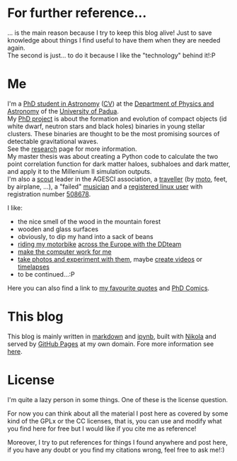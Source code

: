 <!-- 
.. link: 
.. description: 
.. tags: personal
.. date: 2013/08/14 16:59:33
.. title: About
.. slug: about
-->

# For further reference...

... is the main reason because I try to keep this blog alive! Just to save knowledge about things I find useful to have them when they are needed again.    
The second is just... to do it because I like the "technology" behind it!:P


# Me

I'm a [PhD student in Astronomy](http://www.dfa.unipd.it/index.php?id=1051) ([CV](curriculum-vitae.html))
at the [Department of Physics and Astronomy](http://www.dfa.unipd.it/) of the [University of Padua](http://www.unipd.it/).    
My [PhD project](research.html) is about the formation and evolution of compact objects 
(id white dwarf, neutron stars and black holes) binaries in young stellar clusters. 
These binaries are thought to be the most promising sources of detectable gravitational waves.    
See the [research](research.html) page for more information.    
My master thesis was about creating a Python code to calculate the two point correlation 
function for dark matter haloes, subhaloes and dark matter, and apply it to the Millenium II simulation outputs.    
I'm also a [scout](scout.html) leader in the AGESCI association, a [traveller](travels.html)
(by [moto](moto.html), feet, by airplane, ...), a "failed" [musician](music.html)
 and a [registered linux user](https://linuxcounter.net) 
with registration number [508678](http://linuxcounter.net/user/508678.html).

I like:

* the nice smell of the wood in the mountain forest
* wooden and glass surfaces
* obviously, to dip my hand into a sack of beans
* [riding my motorbike](moto.html) [across the Europe with the DDteam](travels.html)
* [make the computer work for me](programming-links.html)
* [take photos and experiment with them](photos.html), maybe [create videos](videos.html) or [timelapses](timelapses.html)
* to be continued...:P

Here you can also find a link to [my favourite quotes](my-favourite-quotes.html) and [PhD Comics](my-favourite-phd-comics.html).

# This blog

This blog is mainly written in [markdown](http://daringfireball.net/projects/markdown/) 
and [ipynb](http://ipython.org/notebook.html), built with [Nikola](http://nikola.ralsina.com.ar/)
 and served by [GitHub Pages](http://pages.github.com/) at my own domain. 
 Fore more information see [here](../posts/blogging-with-nikola-ipython-github.html).

# License

I'm quite a lazy person in some things. One of these is the license question.

For now you can think about all the material I post here as covered by some kind 
of the GPLx or the CC licenses, that is, you can use and modify what you find here 
for free but I would like if you cite me as reference!

Moreover, I try to put references for things I found anywhere and post here, 
if you have any doubt or you find my citations wrong, feel free to ask me!:)
